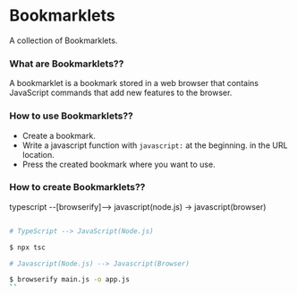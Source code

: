# Bookmarklets

A collection of Bookmarklets.

### What are Bookmarklets??

A bookmarklet is a bookmark stored in a web browser that contains JavaScript commands that add new features to the browser.

### How to use Bookmarklets??

* Create a bookmark.
* Write a javascript function with `javascript:` at the beginning. in the URL location.
* Press the created bookmark where you want to use.

### How to create Bookmarklets??

typescript --[browserify]--> javascript(node.js) -> javascript(browser)

```sh

# TypeScript --> JavaScript(Node.js)

$ npx tsc

# Javascript(Node.js) --> Javascript(Browser)

$ browserify main.js -o app.js
``
